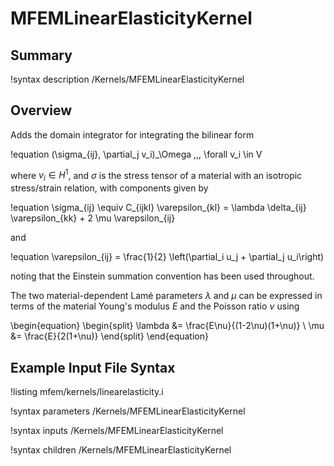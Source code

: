 # MFEMLinearElasticityKernel

## Summary

!syntax description /Kernels/MFEMLinearElasticityKernel

## Overview

Adds the domain integrator for integrating the bilinear form

!equation
(\sigma_{ij}, \partial_j v_i)_\Omega \,\,\, \forall v_i \in V

where $v_i \in H^1$, and $\sigma$ is the stress tensor of a material with an isotropic stress/strain
relation, with components given by

!equation
\sigma_{ij} \equiv C_{ijkl} \varepsilon_{kl} = \lambda \delta_{ij} \varepsilon_{kk} + 2 \mu \varepsilon_{ij}

and

!equation
\varepsilon_{ij} = \frac{1}{2} \left(\partial_i u_j + \partial_j u_i\right)

noting that the Einstein summation convention has been used throughout.

The two material-dependent Lamé parameters $\lambda$ and $\mu$ can be expressed in terms of the
material Young's modulus $E$ and the Poisson ratio $\nu$ using

\begin{equation}
\begin{split}
\lambda &= \frac{E\nu}{(1-2\nu)(1+\nu)} \\
\mu &= \frac{E}{2(1+\nu)}
\end{split}
\end{equation}

## Example Input File Syntax

!listing mfem/kernels/linearelasticity.i

!syntax parameters /Kernels/MFEMLinearElasticityKernel

!syntax inputs /Kernels/MFEMLinearElasticityKernel

!syntax children /Kernels/MFEMLinearElasticityKernel
